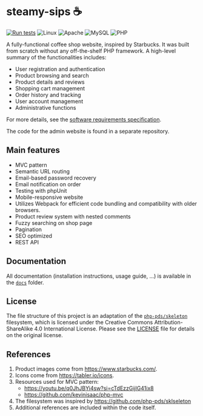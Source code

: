 # steamy-sips ☕

[![Run tests](https://github.com/creme332/steamy-sips/actions/workflows/test.yml/badge.svg)](https://github.com/creme332/steamy-sips/actions/workflows/test.yml)
![Linux](https://img.shields.io/badge/Linux-FCC624?&logo=linux&logoColor=black)
![Apache](https://img.shields.io/badge/apache-%23D42029.svg?&logo=apache&logoColor=white)
![MySQL](https://img.shields.io/badge/mysql-4479A1.svg?&logo=mysql&logoColor=white)
![PHP](https://img.shields.io/badge/php-%23777BB4.svg?&logo=php&logoColor=white)

A fully-functional coffee shop website, inspired by Starbucks.
It was built from scratch without any off-the-shelf PHP framework. A high-level summary of the functionalities
includes:

- User registration and authentication
- Product browsing and search
- Product details and reviews
- Shopping cart management
- Order history and tracking
- User account management
- Administrative functions

For more details, see the [software requirements specification](docs/SOFTWARE_SPECS.md).

The code for the admin website is found in a separate repository.

## Main features

- MVC pattern
- Semantic URL routing
- Email-based password recovery
- Email notification on order
- Testing with phpUnit
- Mobile-responsive website
- Utilizes Webpack for efficient code bundling and compatibility with older browsers.
- Product review system with nested comments
- Fuzzy searching on shop page
- Pagination
- SEO optimized
- REST API

## Documentation

All documentation (installation instructions, usage guide, ...) is available in the [`docs`](docs) folder.

## License

The file structure of this project is an adaptation of the [`php-pds/skeleton`](https://github.com/php-pds/skeleton)
filesystem, which is
licensed under the Creative Commons
Attribution-ShareAlike
4.0 International License. Please see the [LICENSE](LICENSE) file for details on the original license.

## References

1. Product images come from https://www.starbucks.com/.
2. Icons come from https://tabler.io/icons.
3. Resources used for MVC pattern:
    - https://youtu.be/q0JhJBYi4sw?si=cTdEzzGijlG41ix8
    - https://github.com/kevinisaac/php-mvc
4. The filesystem was inspired by https://github.com/php-pds/sklseleton
5. Additional references are included within the code itself.
